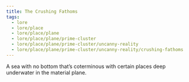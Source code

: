 ```yaml
---
title: The Crushing Fathoms
tags:
  - lore
  - lore/place
  - lore/place/plane
  - lore/place/plane/prime-cluster
  - lore/place/plane/prime-cluster/uncanny-reality
  - lore/place/plane/prime-cluster/uncanny-reality/crushing-fathoms
---
```


A sea with no bottom that’s coterminous with certain places deep underwater in the material plane.
